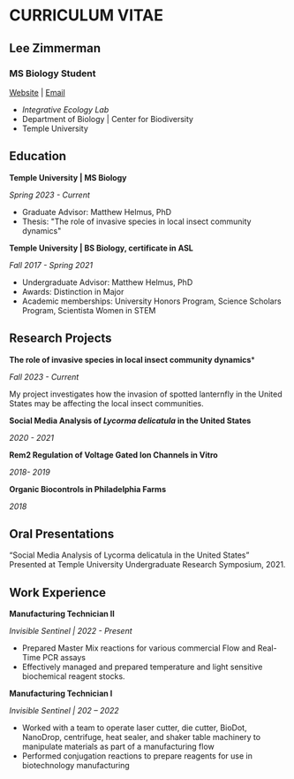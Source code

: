 # **CURRICULUM VITAE**
## **Lee Zimmerman**
### **MS Biology Student**
[Website](https://sites.temple.edu/zimmermangrad/) | [Email](mailto:tug95322@temple.edu)
- _Integrative Ecology Lab_ 
- Department of Biology | Center for Biodiversity
- Temple University


## Education
**Temple University | MS Biology**

*Spring 2023 - Current*
- Graduate Advisor: Matthew Helmus, PhD
- Thesis: "The role of invasive species in local insect community dynamics"


**Temple University | BS Biology, certificate in ASL**

*Fall 2017 - Spring 2021*
- Undergraduate Advisor: Matthew Helmus, PhD
- Awards: Distinction in Major
- Academic memberships: University Honors Program, Science Scholars Program, Scientista Women in STEM


## Research Projects
**The role of invasive species in local insect community dynamics***

*Fall 2023 - Current*

My project investigates how the invasion of spotted lanternfly in the United States may be affecting the local insect communities.

**Social Media Analysis of *Lycorma delicatula* in the United States**

*2020 - 2021*

**Rem2 Regulation of Voltage Gated Ion Channels  in Vitro**		

*2018- 2019*

**Organic Biocontrols in Philadelphia Farms**

*2018*


## Oral Presentations																				

“Social Media Analysis of Lycorma delicatula in the United States” Presented at Temple University Undergraduate Research Symposium, 2021.


## Work Experience																			

**Manufacturing Technician II** 

*Invisible Sentinel | 2022 - Present*
- Prepared Master Mix reactions for various commercial Flow and Real-Time PCR assays
- Effectively managed and prepared temperature and light sensitive biochemical reagent stocks.

**Manufacturing Technician I** 

*Invisible Sentinel | 202 – 2022*
-	Worked with a team to operate laser cutter, die cutter, BioDot, NanoDrop, centrifuge, heat sealer, and shaker table machinery to manipulate materials as part of a manufacturing flow
-	Performed conjugation reactions to prepare reagents for use in biotechnology manufacturing


